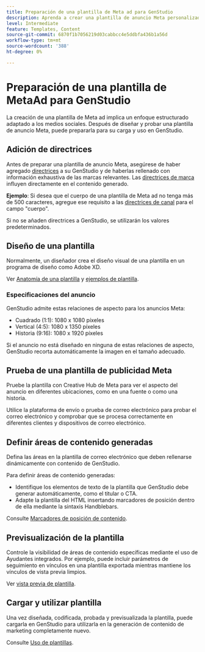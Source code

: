 ```yaml
---
title: Preparación de una plantilla de Meta ad para GenStudio
description: Aprenda a crear una plantilla de anuncio Meta personalizada para GenStudio.
level: Intermediate
feature: Templates, Content
source-git-commit: 6870f1b7056219d03cabbcc4e5ddbfa436b1a56d
workflow-type: tm+mt
source-wordcount: '388'
ht-degree: 0%

---
```



# Preparación de una plantilla de MetaAd para GenStudio

La creación de una plantilla de Meta ad implica un enfoque estructurado adaptado a los medios sociales. Después de diseñar y probar una plantilla de anuncio Meta, puede prepararla para su carga y uso en GenStudio.

## Adición de directrices

Antes de preparar una plantilla de anuncio Meta, asegúrese de haber agregado [directrices](/help/user-guide/guidelines/overview.md) a su GenStudio y de haberlas rellenado con información exhaustiva de las marcas relevantes. Las [directrices de marca](/help/user-guide/guidelines/brands.md) influyen directamente en el contenido generado.

**Ejemplo**: Si desea que el cuerpo de una plantilla de Meta ad no tenga más de 500 caracteres, agregue ese requisito a las [directrices de canal](/help/user-guide/guidelines/brands.md#channel-guidelines) para el campo &quot;cuerpo&quot;.

Si no se añaden directrices a GenStudio, se utilizarán los valores predeterminados.

## Diseño de una plantilla

Normalmente, un diseñador crea el diseño visual de una plantilla en un programa de diseño como Adobe XD.

Ver [Anatomía de una plantilla](/help/user-guide/content/use-templates.md#anatomy-of-a-template) y [ejemplos de plantilla](/help/user-guide/content/customize-template.md#template-examples).

### Especificaciones del anuncio

GenStudio admite estas relaciones de aspecto para los anuncios Meta:

* Cuadrado (1:1): 1080 x 1080 píxeles
* Vertical (4:5): 1080 x 1350 píxeles
* Historia (9:16): 1080 x 1920 píxeles

Si el anuncio no está diseñado en ninguna de estas relaciones de aspecto, GenStudio recorta automáticamente la imagen en el tamaño adecuado.

## Prueba de una plantilla de publicidad Meta

Pruebe la plantilla con Creative Hub de Meta para ver el aspecto del anuncio en diferentes ubicaciones, como en una fuente o como una historia.

Utilice la plataforma de envío o prueba de correo electrónico para probar el correo electrónico y comprobar que se procesa correctamente en diferentes clientes y dispositivos de correo electrónico.

## Definir áreas de contenido generadas

Defina las áreas en la plantilla de correo electrónico que deben rellenarse dinámicamente con contenido de GenStudio.

Para definir áreas de contenido generadas:

* Identifique los elementos de texto de la plantilla que GenStudio debe generar automáticamente, como el titular o CTA.
* Adapte la plantilla del HTML insertando marcadores de posición dentro de ella mediante la sintaxis Handblebars.

Consulte [Marcadores de posición de contenido](/help/user-guide/content/customize-template.md#content-placeholders).

## Previsualización de la plantilla

Controle la visibilidad de áreas de contenido específicas mediante el uso de Ayudantes integrados. Por ejemplo, puede incluir parámetros de seguimiento en vínculos en una plantilla exportada mientras mantiene los vínculos de vista previa limpios.

Ver [vista previa de plantilla](/help/user-guide/content/customize-template.md#template-preview).

## Cargar y utilizar plantilla

Una vez diseñada, codificada, probada y previsualizada la plantilla, puede cargarla en GenStudio para utilizarla en la generación de contenido de marketing completamente nuevo.

Consulte [Uso de plantillas](use-templates.md).
